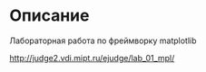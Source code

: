 # Описание
Лабораторная работа по фреймворку matplotlib

http://judge2.vdi.mipt.ru/ejudge/lab_01_mpl/
